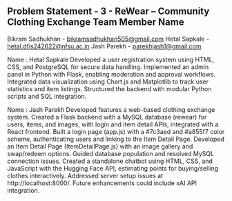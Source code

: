 Problem Statement - 3 - ReWear – Community Clothing Exchange
Team Member Name 
-------------------
Bikram Sadhukhan - bikramsadhukhan505@gmail.com
Hetal Sapkale - hetal.dfis242622@nfsu.ac.in 
Jash Parekh - parekhjash1@gmail.com 

Name : Hetal Sapkale
Developed a user registration system using HTML, CSS, and PostgreSQL for secure data handling. Implemented an admin panel in Python with Flask, enabling moderation and approval workflows. Integrated data visualization using Chart.js and Matplotlib to track user statistics and item listings. Structured the backend with modular Python scripts and SQL integration.


Name : Jash Parekh 
Developed features a web-based clothing exchange system. Created a Flask backend with a MySQL database (rewear) for users, items, and images, with login and item detail APIs, integrated with a React frontend. Built a login page (app.js) with a #7c3aed and #a855f7 color scheme, authenticating users and linking to the Item Detail Page. Developed an Item Detail Page (ItemDetailPage.js) with an image gallery and swap/redeem options. Guided database population and resolved MySQL connection issues. Created a standalone chatbot using HTML, CSS, and JavaScript with the Hugging Face API, estimating points for buying/selling clothes interactively. Addressed server setup issues at http://localhost:8000/. Future enhancements could include xAI API integration.
